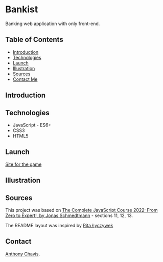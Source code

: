 # Bankist

Banking web application with only front-end.

## Table of Contents

-   [Introduction](#introduction)
-   [Technologies](#technologies)
-   [Launch](#launch)
-   [Illustration](#Illustration)
-   [Sources](#sources)
-   [Contact Me](#contact)

## Introduction

<!-- The goal of the project was primarily to practice javascript functionality. -->

## Technologies

-   JavaScript - ES6+
-   CSS3
-   HTML5

## Launch

[Site for the game](https://anthonychavis.github.io/bankist/)

## Illustration

<!-- ![Example of mobile portrait](./img/guessnumber.png) -->

## Sources

This project was based on [The Complete JavaScript Course 2022: From Zero to Expert!, by Jonas Schmedtmann](https://www.udemy.com/course/the-complete-javascript-course/) - sections 11, 12, 13.

<!-- [Original Project Source Code](https://github.com/jonasschmedtmann/complete-javascript-course/tree/master/05-Guess-My-Number/starter). -->

The README layout was inspired by [Rita Łyczywek](https://bulldogjob.com/news/449-how-to-write-a-good-readme-for-your-github-project)

## Contact

[Anthony Chavis](gitanthony@yahoo.com).
